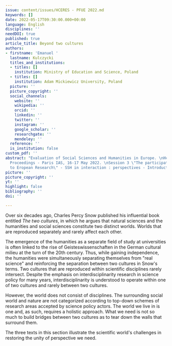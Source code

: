 ```yaml
---
issue: content/issues/HCERES - PFUE 2022.md
keywords: []
date: 2022-05-17T09:30:00.000+00:00
language: English
disciplines: ''
needDOI: true
published: true
article_title: Beyond two cultures
authors:
- firstname: 'Emanuel '
  lastname: Kulczycki
  titles_and_institutions:
  - titles: []
    institution: Ministry of Education and Science, Poland
  - titles: []
    institution: Adam Mickiewicz University, Poland
  picture: ''
  picture_copyright: ''
  social_channels:
    website: ''
    wikipedia: ''
    orcid: ''
    linkedin: ''
    twitter: ''
    instagram: ''
    google_scholar: ''
    researchgate: ''
    mendeley: ''
  reference: ''
  is_institution: false
custom_pdf: ''
abstract: "Evaluation of Social Sciences and Humanities in Europe. \nHcéres Colloquium
  Proceedings - Paris IAS, 16-17 May 2022. \nSession 3 \"The participation of SSH
  to Eropean Research\" - SSH in interaction : perspectives - Introduction\n"
picture: ''
picture_copyright: ''
yt: ''
highlight: false
bibliography: ''
doi: ''

---
```

Over six decades ago, Charles Percy Snow published his influential book entitled _The two cultures_, in which he argues that natural sciences and the humanities and social sciences constitute two distinct worlds. Worlds that are reproduced separately and rarely affect each other.

The emergence of the humanities as a separate field of study at universities is often linked to the rise of Geisteswissenschaften in the German cultural milieu at the turn of the 20th century. Thus, while gaining independence, the humanities were simultaneously separating themselves from "real science" and reinforcing the separation between two cultures in Snow's terms. Two cultures that are reproduced within scientific disciplines rarely intersect. Despite the emphasis on interdisciplinarity research in science policy for many years, interdisciplinarity is understood to operate within one of two cultures and rarely between two cultures.

However, the world does not consist of disciplines. The surrounding social world and nature are not categorized according to top-down schemes of research areas accepted by science policy actors. The world we live in is one and, as such, requires a holistic approach. What we need is not so much to build bridges between two cultures as to tear down the walls that surround them.

The three texts in this section illustrate the scientific world's challenges in restoring the unity of perspective we need.
